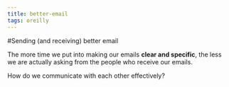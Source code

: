 ```yaml
---
title: better-email
tags: oreilly
---
```

#Sending (and receiving) better email

The more time we put into making our emails **clear and specific**, the less we are actually asking from
the people who receive our emails.

How do we communicate with each other effectively?
